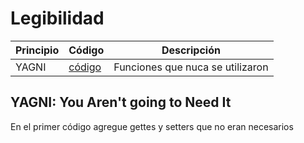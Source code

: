 # Legibilidad

|Principio|Código|Descripción|
|-|-|-|
|YAGNI| [código](https://github.com/sara-patino/23-24-eda1/blob/1662b2ef1644e007d99280b8eb0a54f6310a0df5/entregas/saraPatino/007/ExamenFinal/Ingesta.java#L18) | Funciones que nuca se utilizaron |


## YAGNI: You Aren't going to Need It
En el primer código agregue gettes y setters que no eran necesarios
